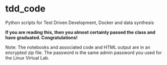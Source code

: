 # tdd_code
Python scripts for Test Driven Development, Docker and data synthesis

**If you are reading this, then you almost certainly passed the class and have graduated. Congratulations!**

Note: The notebooks and associated code and HTML output are in an encrypted zip file. The password is the same admin password you used for the Linux Virtual Lab.
